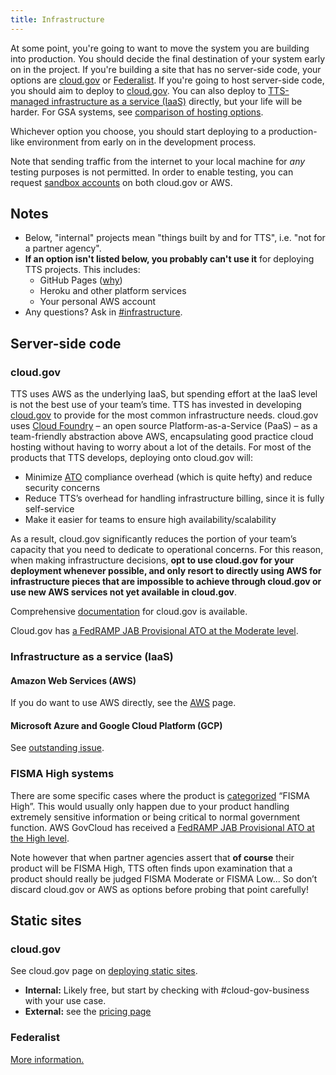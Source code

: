 ```yaml
---
title: Infrastructure
---
```


At some point, you're going to want to move the system you are building into production. You should decide the final destination of your system early on
in the project. If you're building a site that has no server-side code, your options are [cloud.gov](#cloudgov-1) or [Federalist](#federalist). If you're
going to host server-side code, you should aim to deploy to [cloud.gov](#cloudgov). You can also deploy to [TTS-managed infrastructure as a service (IaaS)](#infrastructure-as-a-service-iaas) directly, but your life will be harder. For GSA systems, see [comparison of hosting options](https://docs.google.com/spreadsheets/d/1TTu6R9vKOR5eiyC0tjF5XfaM9ozVp0FMoKDn_ZJOxG8/edit#gid=0).

Whichever option you choose, you should start deploying to a production-like environment from early on in the development process.

Note that sending traffic from the internet to your local machine for _any_ testing purposes is not permitted. In order to enable testing, you can request [sandbox accounts](sandbox/) on both cloud.gov or AWS.

## Notes

- Below, "internal" projects mean "things built by and for TTS", i.e. "not for a partner agency".
- **If an option isn't listed below, you probably can't use it** for deploying TTS projects. This includes:
  - GitHub Pages ([why](https://18f.gsa.gov/2015/05/14/18Fpages/))
  - Heroku and other platform services
  - Your personal AWS account
- Any questions? Ask in [#infrastructure](https://18f.slack.com/messages/infrastructure/).

## Server-side code

### cloud.gov

TTS uses AWS as the underlying IaaS, but spending effort at the IaaS level is not the best use of your team’s time. TTS has invested in developing [cloud.gov](https://cloud.gov/) to provide for the most common infrastructure needs. cloud.gov uses [Cloud Foundry](https://www.cloudfoundry.org/) – an open source Platform-as-a-Service (PaaS) – as a team-friendly abstraction above AWS, encapsulating good practice cloud hosting without having to worry about a lot of the details. For most of the products that TTS develops, deploying onto cloud.gov will:

- Minimize [ATO](../ato/) compliance overhead (which is quite hefty) and reduce security concerns
- Reduce TTS’s overhead for handling infrastructure billing, since it is fully self-service
- Make it easier for teams to ensure high availability/scalability

As a result, cloud.gov significantly reduces the portion of your team’s capacity that you need to dedicate to operational concerns. For this reason, when making infrastructure decisions, **opt to use cloud.gov for your deployment whenever possible, and only resort to directly using AWS for infrastructure pieces that are impossible to achieve through cloud.gov or use new AWS services not yet available in cloud.gov**.

Comprehensive [documentation](https://docs.cloud.gov/) for cloud.gov is available.

Cloud.gov has [a FedRAMP JAB Provisional ATO at the Moderate level](https://marketplace.fedramp.gov/#/product/18f-cloudgov?sort=productName).

### Infrastructure as a service (IaaS)

#### Amazon Web Services (AWS)

If you do want to use AWS directly, see the [AWS](aws/) page.

#### Microsoft Azure and Google Cloud Platform (GCP)

See [outstanding issue](https://github.com/18F/tts-tech-portfolio/issues/162).

### FISMA High systems

There are some specific cases where the product is [categorized](../ato/levels/) “FISMA High”. This would usually only happen due to your product handling extremely sensitive information or being critical to normal government function. AWS GovCloud has received a [FedRAMP JAB Provisional ATO at the High level](https://www.fedramp.gov/marketplace/compliant-systems/amazon-web-services-aws-government-community-cloud-govcloud/).

Note however that when partner agencies assert that **of course** their product will be FISMA High, TTS often finds upon examination that a product should really be judged FISMA Moderate or FISMA Low... So don’t discard cloud.gov or AWS as options before probing that point carefully!

## Static sites

### cloud.gov

See cloud.gov page on [deploying static sites](https://docs.cloud.gov/apps/static/).

- **Internal:** Likely free, but start by checking with #cloud-gov-business with your use case.
- **External:** see the [pricing page](https://cloud.gov/pricing/)

### Federalist

[More information.](federalist/)
